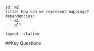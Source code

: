 ````
id: m2
title: How can we represent mappings?
dependencies:
  - m1
  - g11

layout: station
````
##Key Questions